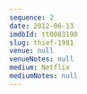 ```yaml
---
sequence: 2
date: 2012-06-13
imdbId: tt0083190
slug: thief-1981
venue: null
venueNotes: null
medium: Netflix
mediumNotes: null
---
```


